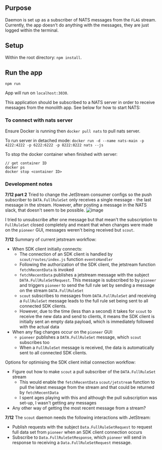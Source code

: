 ## Purpose
Daemon is set up as a subscriber of NATS messages from the `FLAG` stream. Currently, the app doesn't do anything with the messages, they are just logged within the terminal.

## Setup
Within the root directory: `npm install`.

## Run the app
`npm run`

App will run on `localhost:3030`.

This application should be subscribed to a NATS server in order to receive messages from the monolith app. See below for how to start NATS:

### To connect with nats server

Ensure Docker is running then `docker pull nats` to pull nats server.

To run server in detached mode: `docker run -d --name nats-main -p 4222:4222 -p 6222:6222 -p 8222:8222 nats --js`

To stop the docker container when finished with server:
```
// get container ID
docker ps
docker stop <container ID>
```

### Development notes
**7/12 part 2**
Tried to change the JetStream consumer configs so the push subscriber to `DATA.FullRuleSet` only receives a single message - the last message in the stream. However, after posting a message in the NATS slack, that doesn't seem to be possible.
![image](https://user-images.githubusercontent.com/50094605/125531488-2ee92e96-f3be-4204-a089-41532e72e4c1.png)

I tried to unsubscribe after one message but that mean't the subscription to `FullRuleSet` closed completely and meant that when changes were made on the `pioneer` GUI, messages weren't being received but `scout`.

**7/12**
Summary of current jetstream workflow:
* When SDK client initially connects:
    * The connection of an SDK client is handled by `scout/routes/index.js` function `eventsHandler`
    * Following the authorization of the SDK client, the jetstream function `fetchRecentData` is invoked
    * `fetchRecentData` publishes a jetstream message with the subject `DATA.FullRuleSetRequest`. This message is subscribed to by `pioneer` and triggers `pioneer` to send the full rule set by sending a message on the stream `DATA.FullRuleSet`
    * `scout` subscribes to messages from `DATA.FullRuleSet` and receiving a `FullRuleSet` message leads to the full rule set being sent to all connected SDK clients.
    * However, due to the time (less than a second) it takes for `scout` to receive the new data and send to clients, it means the SDK client is initially sent an empty data payload, which is immediately followed with the actual data
* When any flag changes occur on the `pioneer` GUI:
    * `pioneer` publishes a `DATA.FullRuleSet` message, which `scout` subscribes too
    * When a `FullRuleSet` message is received, the data is automatically sent to all connected SDK clients.

Options for optimising the SDK client initial connection workflow:
* Figure out how to make `scout` a pull subscriber of the `DATA.FullRuleSet` stream
    * This would enable the `fetchRecentData` `scout/jetstream` function to pull the latest message from the stream and that could be returned by `fetchRecentData`
    * I spent ages playing with this and although the pull subscription was set-up, I wasn't getting any messages
* Any other way of getting the most recent message from a stream?

**7/12**
The `scout` daemon needs the following interactions with JetStream:

* Publish requests with the subject `Data.FullRuleSetRequest` to request full data set from `pioneer` when an SDK client connection occurs
* Subscribe to `Data.FullRuleSetResponse`, which `pioneer` will send in response to receiving a `Data.FullRuleSetRequest` message.

